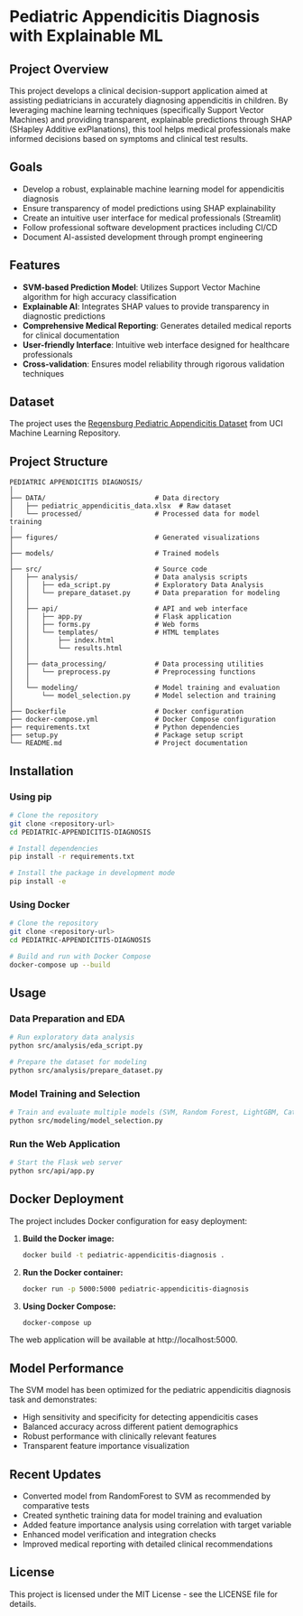 # Pediatric Appendicitis Diagnosis with Explainable ML

## Project Overview
This project develops a clinical decision-support application aimed at assisting pediatricians in accurately diagnosing appendicitis in children. By leveraging machine learning techniques (specifically Support Vector Machines) and providing transparent, explainable predictions through SHAP (SHapley Additive exPlanations), this tool helps medical professionals make informed decisions based on symptoms and clinical test results.

## Goals
- Develop a robust, explainable machine learning model for appendicitis diagnosis
- Ensure transparency of model predictions using SHAP explainability
- Create an intuitive user interface for medical professionals (Streamlit)
- Follow professional software development practices including CI/CD
- Document AI-assisted development through prompt engineering

## Features
- **SVM-based Prediction Model**: Utilizes Support Vector Machine algorithm for high accuracy classification
- **Explainable AI**: Integrates SHAP values to provide transparency in diagnostic predictions
- **Comprehensive Medical Reporting**: Generates detailed medical reports for clinical documentation
- **User-friendly Interface**: Intuitive web interface designed for healthcare professionals
- **Cross-validation**: Ensures model reliability through rigorous validation techniques

## Dataset
The project uses the [Regensburg Pediatric Appendicitis Dataset](https://archive.ics.uci.edu/dataset/938/regensburg+pediatric+appendicitis) from UCI Machine Learning Repository.

## Project Structure
```
PEDIATRIC APPENDICITIS DIAGNOSIS/
│
├── DATA/                           # Data directory
│   ├── pediatric_appendicitis_data.xlsx  # Raw dataset
│   └── processed/                  # Processed data for model training
│
├── figures/                        # Generated visualizations
│
├── models/                         # Trained models
│
├── src/                            # Source code
│   ├── analysis/                   # Data analysis scripts
│   │   ├── eda_script.py           # Exploratory Data Analysis
│   │   └── prepare_dataset.py      # Data preparation for modeling
│   │
│   ├── api/                        # API and web interface
│   │   ├── app.py                  # Flask application
│   │   ├── forms.py                # Web forms
│   │   └── templates/              # HTML templates
│   │       ├── index.html
│   │       └── results.html
│   │
│   ├── data_processing/            # Data processing utilities
│   │   └── preprocess.py           # Preprocessing functions
│   │
│   └── modeling/                   # Model training and evaluation
│       └── model_selection.py      # Model selection and training
│
├── Dockerfile                      # Docker configuration
├── docker-compose.yml              # Docker Compose configuration
├── requirements.txt                # Python dependencies
├── setup.py                        # Package setup script
└── README.md                       # Project documentation
```

## Installation

### Using pip
```bash
# Clone the repository
git clone <repository-url>
cd PEDIATRIC-APPENDICITIS-DIAGNOSIS

# Install dependencies
pip install -r requirements.txt

# Install the package in development mode
pip install -e 
```

### Using Docker
```bash
# Clone the repository
git clone <repository-url>
cd PEDIATRIC-APPENDICITIS-DIAGNOSIS

# Build and run with Docker Compose
docker-compose up --build
```

## Usage

### Data Preparation and EDA
```bash
# Run exploratory data analysis
python src/analysis/eda_script.py

# Prepare the dataset for modeling
python src/analysis/prepare_dataset.py
```

### Model Training and Selection
```bash
# Train and evaluate multiple models (SVM, Random Forest, LightGBM, CatBoost)
python src/modeling/model_selection.py
```

### Run the Web Application
```bash
# Start the Flask web server
python src/api/app.py
```

## Docker Deployment

The project includes Docker configuration for easy deployment:

1. **Build the Docker image:**
   ```bash
   docker build -t pediatric-appendicitis-diagnosis .
   ```

2. **Run the Docker container:**
   ```bash
   docker run -p 5000:5000 pediatric-appendicitis-diagnosis
   ```

3. **Using Docker Compose:**
   ```bash
   docker-compose up
   ```

The web application will be available at http://localhost:5000.

## Model Performance
The SVM model has been optimized for the pediatric appendicitis diagnosis task and demonstrates:
- High sensitivity and specificity for detecting appendicitis cases
- Balanced accuracy across different patient demographics
- Robust performance with clinically relevant features
- Transparent feature importance visualization

## Recent Updates
- Converted model from RandomForest to SVM as recommended by comparative tests
- Created synthetic training data for model training and evaluation
- Added feature importance analysis using correlation with target variable
- Enhanced model verification and integration checks
- Improved medical reporting with detailed clinical recommendations

## License
This project is licensed under the MIT License - see the LICENSE file for details.